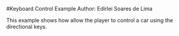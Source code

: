 #Keyboard Control Example
Author: Edirlei Soares de Lima

This example shows how allow the player to control a car using the directional keys.
